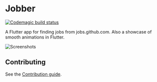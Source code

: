 # Jobber

[![Codemagic build status](https://api.codemagic.io/apps/5d08f04637a0955edb7f843a/5d08f04637a0955edb7f8439/status_badge.svg)](https://codemagic.io/apps/5d08f04637a0955edb7f843a/5d08f04637a0955edb7f8439/latest_build)

A Flutter app for finding jobs from jobs.github.com. Also a showcase of smooth animations in Flutter.

![Screenshots](https://github.com/Salby/jobber/blob/master/assets/screenshots/screenshots.png)

## Contributing

See the [Contribution guide](https://github.com/Salby/jobber/blob/master/CONTRIBUTING.md).
